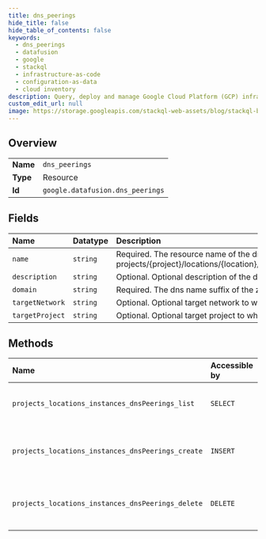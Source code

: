 ```yaml
---
title: dns_peerings
hide_title: false
hide_table_of_contents: false
keywords:
  - dns_peerings
  - datafusion
  - google    
  - stackql
  - infrastructure-as-code
  - configuration-as-data
  - cloud inventory
description: Query, deploy and manage Google Cloud Platform (GCP) infrastructure and resources using SQL
custom_edit_url: null
image: https://storage.googleapis.com/stackql-web-assets/blog/stackql-blog-post-featured-image.png
---
```

  
    

## Overview
<table><tbody>
<tr><td><b>Name</b></td><td><code>dns_peerings</code></td></tr>
<tr><td><b>Type</b></td><td>Resource</td></tr>
<tr><td><b>Id</b></td><td><code>google.datafusion.dns_peerings</code></td></tr>
</tbody></table>

## Fields
| Name | Datatype | Description |
|:-----|:---------|:------------|
| `name` | `string` | Required. The resource name of the dns peering zone. Format: projects/{project}/locations/{location}/instances/{instance}/dnsPeerings/{dns_peering} |
| `description` | `string` | Optional. Optional description of the dns zone. |
| `domain` | `string` | Required. The dns name suffix of the zone. |
| `targetNetwork` | `string` | Optional. Optional target network to which dns peering should happen. |
| `targetProject` | `string` | Optional. Optional target project to which dns peering should happen. |
## Methods
| Name | Accessible by | Required Params | Description |
|:-----|:--------------|:----------------|:------------|
| `projects_locations_instances_dnsPeerings_list` | `SELECT` | `instancesId, locationsId, projectsId` | Lists DNS peerings for a given resource. |
| `projects_locations_instances_dnsPeerings_create` | `INSERT` | `instancesId, locationsId, projectsId` | Creates DNS peering on the given resource. |
| `projects_locations_instances_dnsPeerings_delete` | `DELETE` | `dnsPeeringsId, instancesId, locationsId, projectsId` | Deletes DNS peering on the given resource. |
